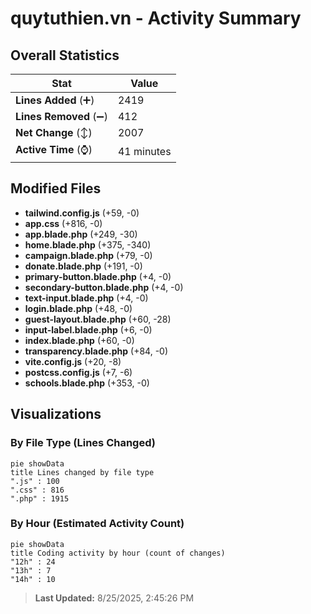 # quytuthien.vn - Activity Summary 

## Overall Statistics

| Stat                   | Value                                                             |
| ---------------------- | ----------------------------------------------------------------- |
| **Lines Added** (➕)   | 2419                                          |
| **Lines Removed** (➖) | 412                                        |
| **Net Change** (↕)    | 2007                |
| **Active Time** (⌚)   | 41 minutes |


## Modified Files
- **tailwind.config.js** (+59, -0)
- **app.css** (+816, -0)
- **app.blade.php** (+249, -30)
- **home.blade.php** (+375, -340)
- **campaign.blade.php** (+79, -0)
- **donate.blade.php** (+191, -0)
- **primary-button.blade.php** (+4, -0)
- **secondary-button.blade.php** (+4, -0)
- **text-input.blade.php** (+4, -0)
- **login.blade.php** (+48, -0)
- **guest-layout.blade.php** (+60, -28)
- **input-label.blade.php** (+6, -0)
- **index.blade.php** (+60, -0)
- **transparency.blade.php** (+84, -0)
- **vite.config.js** (+20, -8)
- **postcss.config.js** (+7, -6)
- **schools.blade.php** (+353, -0)

## Visualizations

### By File Type (Lines Changed)

```mermaid
pie showData
title Lines changed by file type
".js" : 100
".css" : 816
".php" : 1915
```

### By Hour (Estimated Activity Count)

```mermaid
pie showData
title Coding activity by hour (count of changes)
"12h" : 24
"13h" : 7
"14h" : 10
```


> **Last Updated:** 8/25/2025, 2:45:26 PM